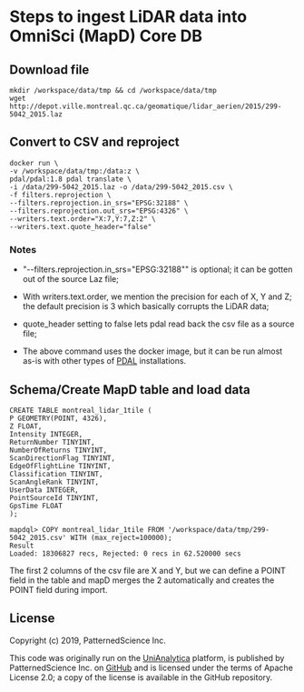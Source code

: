 # Steps to ingest LiDAR data into OmniSci (MapD) Core DB

## Download file

```
mkdir /workspace/data/tmp && cd /workspace/data/tmp
wget http://depot.ville.montreal.qc.ca/geomatique/lidar_aerien/2015/299-5042_2015.laz
```

## Convert to CSV and reproject

```
docker run \
-v /workspace/data/tmp:/data:z \
pdal/pdal:1.8 pdal translate \
-i /data/299-5042_2015.laz -o /data/299-5042_2015.csv \
-f filters.reprojection \
--filters.reprojection.in_srs="EPSG:32188" \
--filters.reprojection.out_srs="EPSG:4326" \
--writers.text.order="X:7,Y:7,Z:2" \
--writers.text.quote_header="false"
```

### Notes

- "--filters.reprojection.in_srs="EPSG:32188"" is optional; it can be gotten out of the source Laz file;

- With writers.text.order, we mention the precision for each of X, Y and Z; the default precision is 3 which basically corrupts the LiDAR data;

- quote_header setting to false lets pdal read back the csv file as a source file;

- The above command uses the docker image, but it can be run almost as-is with other types of [PDAL](https://pdal.io/download.html) installations.

## Schema/Create MapD table and load data

```
CREATE TABLE montreal_lidar_1tile (
P GEOMETRY(POINT, 4326),
Z FLOAT,
Intensity INTEGER,
ReturnNumber TINYINT,
NumberOfReturns TINYINT,
ScanDirectionFlag TINYINT,
EdgeOfFlightLine TINYINT,
Classification TINYINT,
ScanAngleRank TINYINT,
UserData INTEGER,
PointSourceId TINYINT,
GpsTime FLOAT
);
```

```
mapdql> COPY montreal_lidar_1tile FROM '/workspace/data/tmp/299-5042_2015.csv' WITH (max_reject=100000);
Result
Loaded: 18306827 recs, Rejected: 0 recs in 62.520000 secs
```

The first 2 columns of the csv file are X and Y, but we can define a POINT field in the table and mapD merges the 2 automatically and creates the POINT field during import.

## License

Copyright (c) 2019, PatternedScience Inc.

This code was originally run on the [UniAnalytica](https://www.unianalytica.com) platform, is published by PatternedScience Inc. on [GitHub](https://github.com/patternedscience/GPU-Analytics-Perf-Tests) and is licensed under the terms of Apache License 2.0; a copy of the license is available in the GitHub repository.
